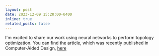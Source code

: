 ```yaml
---
layout: post
date: 2023-12-09 15:20:00-0400
inline: true
related_posts: false
---
```

I'm excited to share our work using neural networks to perform topology optimization.
You can find the article, which was recently published in Computer-Aided Design, [here](https://authors.elsevier.com/a/1iDsF2O2yW81t)
